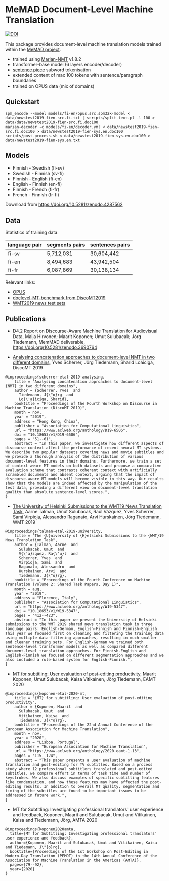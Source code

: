 
# MeMAD Document-Level Machine Translation


[![DOI](https://zenodo.org/badge/DOI/10.5281/zenodo.4287562.svg)](https://doi.org/10.5281/zenodo.4287562)


This package provides document-level machine translation models trained within the [MeMAD project](https://memad.eu/). 

* trained using [Marian-NMT](https://marian-nmt.github.io/) v1.8.2
* transformer-base model (6 layers encoder/decoder)
* [sentence piece](https://github.com/google/sentencepiece) subword tokenisation
* extended content of max 100 tokens with sentence/paragraph boundaries
* trained on OPUS data (mix of domains)


## Quickstart

```
spm_encode --model models/fi-en/opus.src.spm32k-model < data/newstest2019-fien-src.fi.txt | scripts/split-text.pl -l 100 > data/data/newstest2019-fien-src.fi.doc100
marian-decoder -c models/fi-en/decoder.yml < data/newstest2019-fien-src.fi.doc100 > data/newstest2019-fien-sys.en.doc100
scripts/post-process.sh < data/newstest2019-fien-sys.en.doc100 > data/newstest2019-fien-sys.en.txt
```


## Models


* Finnish - Swedish (fi-sv)
* Swedish - Finnish (sv-fi)
* Finnish - English (fi-en)
* English - Finnish (en-fi)
* Finnish - French  (fi-fr)
* French  - Finnish (fr-fi)

Download from https://doi.org/10.5281/zenodo.4287562





## Data


Statistics of training data:

| language pair | segments pairs | sentences pairs|
|---------------|----------------|----------------|
| fi-sv         | 5,712,031      | 30,604,442     |
| fi-en         | 8,494,683      | 43,942,504     |
| fi-fr         | 6,087,869      | 30,138,134     |


Relevant links:

* [OPUS](http://opus.nlpl.eu/)
* [doclevel-MT-benchmark from DiscoMT2019](https://zenodo.org/record/3525366)
* [WMT2019 news test sets](http://data.statmt.org/wmt19/translation-task/test.tgz)



## Publications


* D4.2 Report on Discourse-Aware Machine Translation for Audiovisual Data, Maija Hirvonen; Maarit Koponen; Umut Sulubacak; Jörg Tiedemann, MemMAD deliverable, https://doi.org/10.5281/zenodo.3690764


* [Analysing concatenation approaches to document-level NMT in two different domains](https://www.aclweb.org/anthology/D19-6506), Yves Scherrer, Jörg Tiedemann, Sharid Loáiciga, DiscoMT 2019

```
@inproceedings{scherrer-etal-2019-analysing,
    title = "Analysing concatenation approaches to document-level {NMT} in two different domains",
    author = {Scherrer, Yves  and
      Tiedemann, J{\"o}rg  and
      Lo{\'a}iciga, Sharid},
    booktitle = "Proceedings of the Fourth Workshop on Discourse in Machine Translation (DiscoMT 2019)",
    month = nov,
    year = "2019",
    address = "Hong Kong, China",
    publisher = "Association for Computational Linguistics",
    url = "https://www.aclweb.org/anthology/D19-6506",
    doi = "10.18653/v1/D19-6506",
    pages = "51--61",
    abstract = "In this paper, we investigate how different aspects of discourse context affect the performance of recent neural MT systems. We describe two popular datasets covering news and movie subtitles and we provide a thorough analysis of the distribution of various document-level features in their domains. Furthermore, we train a set of context-aware MT models on both datasets and propose a comparative evaluation scheme that contrasts coherent context with artificially scrambled documents and absent context, arguing that the impact of discourse-aware MT models will become visible in this way. Our results show that the models are indeed affected by the manipulation of the test data, providing a different view on document-level translation quality than absolute sentence-level scores.",
}
```



* [The University of Helsinki Submissions to the WMT19 News Translation Task](https://www.aclweb.org/anthology/W19-5347), Aarne Talman, Umut Sulubacak, Raúl Vázquez, Yves Scherrer, Sami Virpioja, Alessandro Raganato, Arvi Hurskainen, Jörg Tiedemann, WMT 2019

```
@inproceedings{talman-etal-2019-university,
    title = "The {U}niversity of {H}elsinki Submissions to the {WMT}19 News Translation Task",
    author = {Talman, Aarne  and
      Sulubacak, Umut  and
      V{\'a}zquez, Ra{\'u}l  and
      Scherrer, Yves  and
      Virpioja, Sami  and
      Raganato, Alessandro  and
      Hurskainen, Arvi  and
      Tiedemann, J{\"o}rg},
    booktitle = "Proceedings of the Fourth Conference on Machine Translation (Volume 2: Shared Task Papers, Day 1)",
    month = aug,
    year = "2019",
    address = "Florence, Italy",
    publisher = "Association for Computational Linguistics",
    url = "https://www.aclweb.org/anthology/W19-5347",
    doi = "10.18653/v1/W19-5347",
    pages = "412--423",
    abstract = "In this paper we present the University of Helsinki submissions to the WMT 2019 shared news translation task in three language pairs: English-German, English-Finnish and Finnish-English. This year we focused first on cleaning and filtering the training data using multiple data-filtering approaches, resulting in much smaller and cleaner training sets. For English-German we trained both sentence-level transformer models as well as compared different document-level translation approaches. For Finnish-English and English-Finnish we focused on different segmentation approaches and we also included a rule-based system for English-Finnish.",
}
```


* [MT for subtitling: User evaluation of post-editing productivity](https://www.aclweb.org/anthology/2020.eamt-1.13), Maarit Koponen, Umut Sulubacak, Kaisa Vitikainen, Jörg Tiedemann, EAMT 2020

```
@inproceedings{koponen-etal-2020-mt,
    title = "{MT} for subtitling: User evaluation of post-editing productivity",
    author = {Koponen, Maarit  and
      Sulubacak, Umut  and
      Vitikainen, Kaisa  and
      Tiedemann, J{\"o}rg},
    booktitle = "Proceedings of the 22nd Annual Conference of the European Association for Machine Translation",
    month = nov,
    year = "2020",
    address = "Lisboa, Portugal",
    publisher = "European Association for Machine Translation",
    url = "https://www.aclweb.org/anthology/2020.eamt-1.13",
    pages = "115--124",
    abstract = "This paper presents a user evaluation of machine translation and post-editing for TV subtitles. Based on a process study where 12 professional subtitlers translated and post-edited subtitles, we compare effort in terms of task time and number of keystrokes. We also discuss examples of specific subtitling features like condensation, and how these features may have affected the post-editing results. In addition to overall MT quality, segmentation and timing of the subtitles are found to be important issues to be addressed in future work.",
}
```


* MT for Subtitling: Investigating professional translators' user experience and feedback, Koponen, Maarit and Sulubacak, Umut and Vitikainen, Kaisa and Tiedemann, Jörg, AMTA 2020

```
@inproceedings{koponen2020amta,
  title={MT for Subtitling: Investigating professional translators' user experience and feedback},
  author={Koponen, Maarit and Sulubacak, Umut and Vitikainen, Kaisa and Tiedemann, J\"{o}rg},
  booktitle={Proceedings of the 1st Workshop on Post-Editing in Modern-Day Translation (PEMDT) in the 14th Annual Conference of the Association for Machine Translation in the Americas (AMTA)},
  pages={79--92},
  year={2020}
}
```
